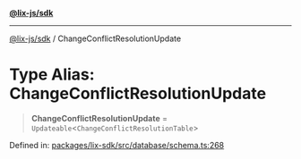 [**@lix-js/sdk**](../README.md)

***

[@lix-js/sdk](../README.md) / ChangeConflictResolutionUpdate

# Type Alias: ChangeConflictResolutionUpdate

> **ChangeConflictResolutionUpdate** = `Updateable`\<`ChangeConflictResolutionTable`\>

Defined in: [packages/lix-sdk/src/database/schema.ts:268](https://github.com/opral/monorepo/blob/c1910f74abb6a0c11c72843e559a3503d21f8bdb/packages/lix-sdk/src/database/schema.ts#L268)
